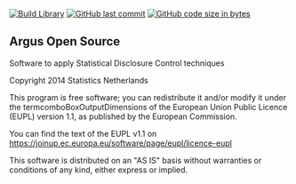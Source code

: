 <!-- badges: start -->

[![Build Library](https://github.com/sdcTools/libtauargus/actions/workflows/MakeDLL.yml/badge.svg)](https://github.com/sdcTools/libtauargus/actions/workflows/MakeDLL.yml/)
[![GitHub last
commit](https://img.shields.io/github/last-commit/sdcTools/libtauargus.svg?logo=github)](https://github.com/sdcTools/libtauargus/commits/keep_status)
[![GitHub code size in
bytes](https://img.shields.io/github/languages/code-size/sdcTools/libtauargus.svg?logo=github)](https://github.com/sdcTools/libtauargus)
<!-- badges: end -->

## Argus Open Source
Software to apply Statistical Disclosure Control techniques

Copyright 2014 Statistics Netherlands

This program is free software; you can redistribute it and/or 
modify it under the termcomboBoxOutputDimensions of the European Union Public Licence 
(EUPL) version 1.1, as published by the European Commission.

You can find the text of the EUPL v1.1 on
https://joinup.ec.europa.eu/software/page/eupl/licence-eupl

This software is distributed on an "AS IS" basis without 
warranties or conditions of any kind, either express or implied.

